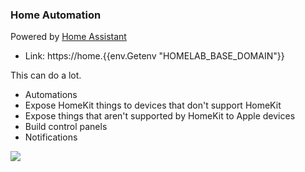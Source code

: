 ### Home Automation

Powered by [Home Assistant](https://www.home-assistant.io)

- Link: https://home.{{env.Getenv "HOMELAB_BASE_DOMAIN"}}

This can do a lot.

- Automations
- Expose HomeKit things to devices that don't support HomeKit
- Expose things that aren't supported by HomeKit to Apple devices
- Build control panels
- Notifications

![](https://user-images.githubusercontent.com/4729/278497116-17e1fa77-79c8-4384-a049-48746e44ef29.png)
